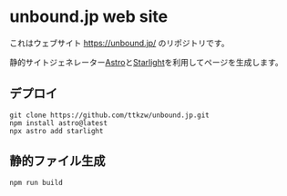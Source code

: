 # unbound.jp web site

これはウェブサイト https://unbound.jp/ のリポジトリです。

静的サイトジェネレーター[Astro](https://astro.build/)と[Starlight](https://starlight.astro.build/)を利用してページを生成します。

## デプロイ

```
git clone https://github.com/ttkzw/unbound.jp.git
npm install astro@latest
npx astro add starlight
```

## 静的ファイル生成

```
npm run build
```
